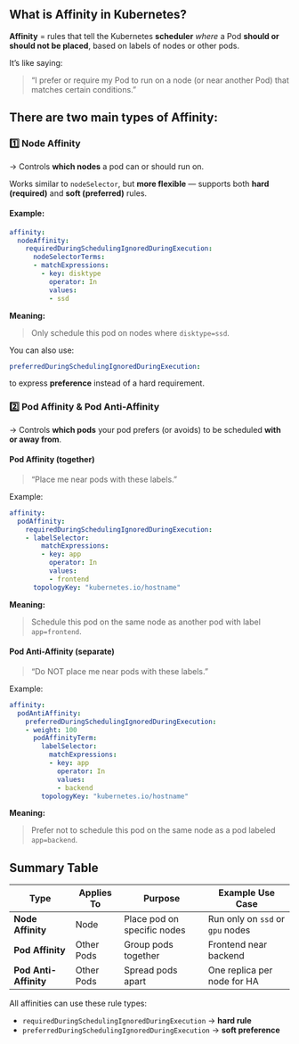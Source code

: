 ## What is **Affinity** in Kubernetes?

**Affinity** = rules that tell the Kubernetes **scheduler** *where* a Pod **should or should not be placed**, based on labels of nodes or other pods.

It’s like saying:

> “I prefer or require my Pod to run on a node (or near another Pod) that matches certain conditions.”

## There are **two main types of Affinity**:

### 1️⃣ **Node Affinity**

→ Controls **which nodes** a pod can or should run on.

Works similar to `nodeSelector`, but **more flexible** — supports both **hard (required)** and **soft (preferred)** rules.

#### Example:

```yaml
affinity:
  nodeAffinity:
    requiredDuringSchedulingIgnoredDuringExecution:
      nodeSelectorTerms:
      - matchExpressions:
        - key: disktype
          operator: In
          values:
          - ssd
```

**Meaning:**

> Only schedule this pod on nodes where `disktype=ssd`.

You can also use:

```yaml
preferredDuringSchedulingIgnoredDuringExecution:
```

to express **preference** instead of a hard requirement.

### 2️⃣ **Pod Affinity & Pod Anti-Affinity**

→ Controls **which pods** your pod prefers (or avoids) to be scheduled **with or away from**.

#### **Pod Affinity (together)**

> “Place me near pods with these labels.”

Example:

```yaml
affinity:
  podAffinity:
    requiredDuringSchedulingIgnoredDuringExecution:
    - labelSelector:
        matchExpressions:
        - key: app
          operator: In
          values:
          - frontend
      topologyKey: "kubernetes.io/hostname"
```

**Meaning:**

> Schedule this pod on the same node as another pod with label `app=frontend`.

#### **Pod Anti-Affinity (separate)**

> “Do NOT place me near pods with these labels.”

Example:

```yaml
affinity:
  podAntiAffinity:
    preferredDuringSchedulingIgnoredDuringExecution:
    - weight: 100
      podAffinityTerm:
        labelSelector:
          matchExpressions:
          - key: app
            operator: In
            values:
            - backend
        topologyKey: "kubernetes.io/hostname"
```

**Meaning:**

> Prefer not to schedule this pod on the same node as a pod labeled `app=backend`.

## Summary Table

| Type                  | Applies To | Purpose                     | Example Use Case                 |
| --------------------- | ---------- | --------------------------- | -------------------------------- |
| **Node Affinity**     | Node       | Place pod on specific nodes | Run only on `ssd` or `gpu` nodes |
| **Pod Affinity**      | Other Pods | Group pods together         | Frontend near backend            |
| **Pod Anti-Affinity** | Other Pods | Spread pods apart           | One replica per node for HA      |

All affinities can use these rule types:

* `requiredDuringSchedulingIgnoredDuringExecution` → **hard rule**
* `preferredDuringSchedulingIgnoredDuringExecution` → **soft preference**
